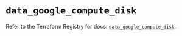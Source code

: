 # `data_google_compute_disk`

Refer to the Terraform Registry for docs: [`data_google_compute_disk`](https://registry.terraform.io/providers/hashicorp/google/5.24.0/docs/data-sources/compute_disk).
